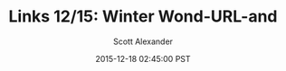 ---
layout: podcast
title: "Links 12/15: Winter Wond-URL-and"
author: Scott Alexander
description: https://slatestarcodex.com/2015/12/18/links-1215-winter-wond-url-and/
date: 2015-12-18 02:45:00 PST
length: 2640404
duration: 660
guid: links-1215-winter-wond-url-and
---